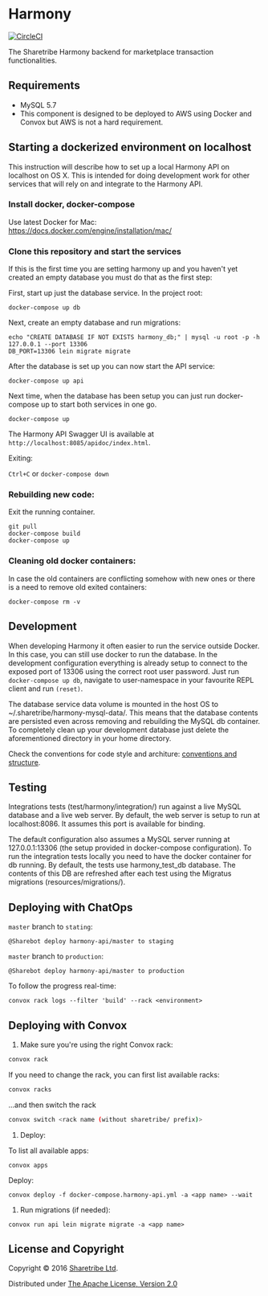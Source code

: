 # Harmony

[![CircleCI](https://circleci.com/gh/sharetribe/harmony/tree/master.svg?style=svg&circle-token=043fa482e17e0b7a80641714c91b41a6bc0d3a40)](https://circleci.com/gh/sharetribe/harmony/tree/master)

The Sharetribe Harmony backend for marketplace transaction functionalities.

## Requirements

* MySQL 5.7
* This component is designed to be deployed to AWS using Docker and Convox but AWS is not a hard requirement.

## Starting a dockerized environment on localhost

This instruction will describe how to set up a local Harmony API on
localhost on OS X. This is intended for doing development work for
other services that will rely on and integrate to the Harmony API.

### Install docker, docker-compose

Use latest Docker for Mac: https://docs.docker.com/engine/installation/mac/

### Clone this repository and start the services

If this is the first time you are setting harmony up and you haven't
yet created an empty database you must do that as the first step:

First, start up just the database service. In the project root:

```
docker-compose up db
```

Next, create an empty database and run migrations:

```
echo "CREATE DATABASE IF NOT EXISTS harmony_db;" | mysql -u root -p -h 127.0.0.1 --port 13306
DB_PORT=13306 lein migrate migrate
```

After the database is set up you can now start the API service:

```
docker-compose up api
```

Next time, when the database has been setup you can just run
docker-compose up to start both services in one go.

```
docker-compose up
```

The Harmony API Swagger UI is available at `http://localhost:8085/apidoc/index.html`.

Exiting:

`Ctrl+C` or `docker-compose down`

### Rebuilding new code:

Exit the running container.

```
git pull
docker-compose build
docker-compose up
```

### Cleaning old docker containers:

In case the old containers are conflicting somehow with new ones or
there is a need to remove old exited containers:

```
docker-compose rm -v
```

## Development

When developing Harmony it often easier to run the service outside
Docker. In this case, you can still use docker to run the database. In
the development configuration everything is already setup to connect
to the exposed port of 13306 using the correct root user
password. Just run `docker-compose up db`, navigate to user-namespace
in your favourite REPL client and run `(reset)`.

The database service data volume is mounted in the host OS to
~/.sharetribe/harmony-mysql-data/. This means that the database
contents are persisted even across removing and rebuilding the MySQL
db container. To completely clean up your development database just
delete the aforementioned directory in your home directory.

Check the conventions for code style and architure: [conventions and structure](doc/conventions_and_structure.md).

## Testing

Integrations tests (test/harmony/integration/) run against a live
MySQL database and a live web server. By default, the web server is
setup to run at localhost:8086. It assumes this port is available for
binding.

The default configuration also assumes a MySQL server running at
127.0.0.1:13306 (the setup provided in docker-compose
configuration). To run the integration tests locally you need to have
the docker container for db running. By default, the tests use
harmony_test_db database. The contents of this DB are refreshed after
each test using the Migratus migrations (resources/migrations/).

## Deploying with ChatOps

`master` branch to `stating`:

```
@Sharebot deploy harmony-api/master to staging
```

`master` branch to `production`:

```
@Sharebot deploy harmony-api/master to production
```

To follow the progress real-time:

```
convox rack logs --filter 'build' --rack <environment>
```

## Deploying with Convox

1. Make sure you're using the right Convox rack:

  ```bash
  convox rack
  ```

  If you need to change the rack, you can first list available racks:
  
  ```bash
  convox racks
  ```
  
  ...and then switch the rack
  
  ```bash
  convox switch <rack name (without sharetribe/ prefix)>
  ```

1. Deploy:

  To list all available apps:
  
  ```
  convox apps
  ```
  
  Deploy:

  ```
  convox deploy -f docker-compose.harmony-api.yml -a <app name> --wait
  ```

1. Run migrations (if needed):

  ```
  convox run api lein migrate migrate -a <app name>
  ```

## License and Copyright

Copyright © 2016 [Sharetribe Ltd](https://www.sharetribe.com).

Distributed under [The Apache License, Version 2.0](http://www.apache.org/licenses/LICENSE-2.0)

